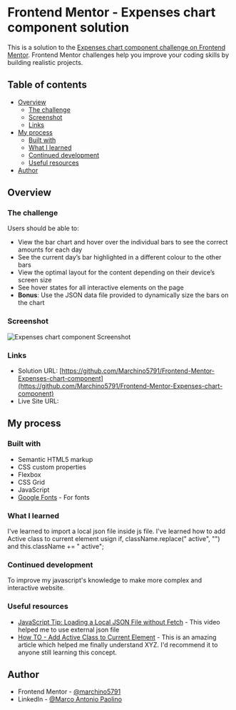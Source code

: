 # Frontend Mentor - Expenses chart component solution

This is a solution to the [Expenses chart component challenge on Frontend Mentor](https://www.frontendmentor.io/challenges/expenses-chart-component-e7yJBUdjwt). Frontend Mentor challenges help you improve your coding skills by building realistic projects. 

## Table of contents

- [Overview](#overview)
  - [The challenge](#the-challenge)
  - [Screenshot](#screenshot)
  - [Links](#links)
- [My process](#my-process)
  - [Built with](#built-with)
  - [What I learned](#what-i-learned)
  - [Continued development](#continued-development)
  - [Useful resources](#useful-resources)
- [Author](#author)

## Overview

### The challenge

Users should be able to:

- View the bar chart and hover over the individual bars to see the correct amounts for each day
- See the current day’s bar highlighted in a different colour to the other bars
- View the optimal layout for the content depending on their device’s screen size
- See hover states for all interactive elements on the page
- **Bonus**: Use the JSON data file provided to dynamically size the bars on the chart

### Screenshot

![Expenses chart component Screenshot](https://github.com/Marchino5791/Frontend-Mentor-Expenses-chart-component/blob/main/Screenshot%202023-01-31%2011.32.16.png)

### Links

- Solution URL: [https://github.com/Marchino5791/Frontend-Mentor-Expenses-chart-component](https://github.com/Marchino5791/Frontend-Mentor-Expenses-chart-component)
- Live Site URL: []()

## My process

### Built with

- Semantic HTML5 markup
- CSS custom properties
- Flexbox
- CSS Grid
- JavaScript
- [Google Fonts](https://fonts.google.com/) - For fonts

### What I learned

I've learned to import a local json file inside js file.
I've learned how to add Active class to current element usign if, className.replace(" active", "") and this.className += " active";

### Continued development

To improve my javascript's knowledge to make more complex and interactive website.

### Useful resources

- [JavaScript Tip: Loading a Local JSON File without Fetch](https://www.youtube.com/watch?v=Z92PqSyUBSI) - This video helped me to use external json file
- [How TO - Add Active Class to Current Element](https://www.w3schools.com/howto/howto_js_active_element.asp) - This is an amazing article which helped me finally understand XYZ. I'd recommend it to anyone still learning this concept.

## Author

- Frontend Mentor - [@marchino5791](https://www.frontendmentor.io/profile/marchino5791)
- LinkedIn - [@Marco Antonio Paolino](https://www.linkedin.com/in/marco-paolino)
